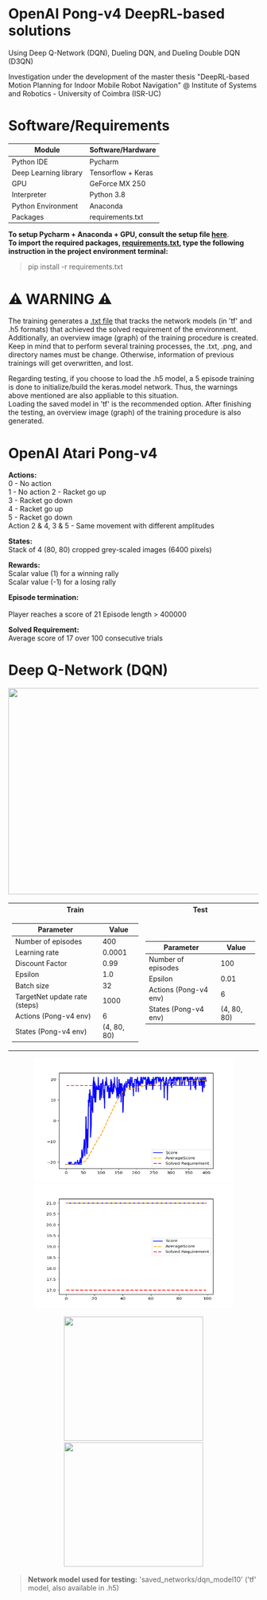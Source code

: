 # OpenAI Pong-v4 DeepRL-based solutions
Using Deep Q-Network (DQN), Dueling DQN, and Dueling Double DQN (D3QN)  

Investigation under the development of the master thesis "DeepRL-based Motion Planning for Indoor Mobile Robot Navigation" @ Institute of Systems and Robotics - University of Coimbra (ISR-UC) 

# Software/Requirements
Module | Software/Hardware
------------- | -------------
Python IDE | Pycharm
Deep Learning library | Tensorflow + Keras
GPU | GeForce MX 250
Interpreter | Python 3.8
Python Environment | Anaconda
Packages | requirements.txt

**To setup Pycharm + Anaconda + GPU, consult the setup file [here](setup.txt)**.  
**To import the required packages, [requirements.txt](DQN/requirements.txt), type the following instruction in the project environment terminal:**  
> pip install -r requirements.txt

# :warning: **WARNING** :warning:  
The training generates a [.txt file](DQN/saved_networks.txt) that tracks the network models (in 'tf' and .h5 formats) that achieved the solved requirement of the environment. Additionally, an overview image (graph) of the training procedure is created.   
Keep in mind that to perform several training processes, the .txt, .png, and directory names must be change. Otherwise, information of previous trainings will get overwritten, and lost.  

Regarding testing, if you choose to load the .h5 model, a 5 episode training is done to initialize/build the keras.model network. Thus, the warnings above mentioned are also appliable to this situation.   
Loading the saved model in 'tf' is the recommended option. After finishing the testing, an overview image (graph) of the training procedure is also generated.  

# OpenAI Atari Pong-v4
**Actions:**<br />
0 - No action  
1 - No action
2 - Racket go up  
3 - Racket go down  
4 - Racket go up    
5 - Racket go down  
Action 2 & 4, 3 & 5 - Same movement with different amplitudes

**States:**<br />
Stack of 4 (80, 80) cropped grey-scaled images (6400 pixels)  

**Rewards:**<br />
Scalar value (1) for a winning rally  
Scalar value (-1) for a losing rally  

**Episode termination:**<br />  
Player reaches a score of 21
Episode length > 400000  

**Solved Requirement:**<br />
Average score of 17 over 100 consecutive trials

# Deep Q-Network (DQN)
<p align="center">
  <img width="804" height="415" src="https://user-images.githubusercontent.com/79323290/109340337-cb6c5480-7860-11eb-9411-42b8e0d5941d.png">
</p>

<table>
<tr><th> Train </th><th> Test </th></tr>
<tr><td>

| Parameter | Value |
|--|--|
| Number of episodes | 400 |
| Learning rate  | 0.0001 |
| Discount Factor | 0.99 |
| Epsilon | 1.0 |
| Batch size | 32 |
| TargetNet update rate (steps) | 1000 |
| Actions (Pong-v4 env) | 6 |
| States (Pong-v4 env) | (4, 80, 80) |

</td><td>

| Parameter | Value |
|--|--|
| Number of episodes | 100 |
| Epsilon | 0.01 |
| Actions (Pong-v4 env) | 6 |
| States (Pong-v4 env) | (4, 80, 80) |

</td></tr> </table>

<p align="center">
  <img src="DQN/Pong_Train.png" width="400" height="250" />
  <img src="DQN/Pong_Test.png" width="400" height="250"/>
</p>

<p align="center">
  <img src="https://user-images.githubusercontent.com/79323290/109825725-ffb18d80-7c31-11eb-90c9-c8572c5324dd.gif" width="280" height="250" />
  <img src="https://user-images.githubusercontent.com/79323290/109825719-ff18f700-7c31-11eb-846b-534b43cc69a7.gif" width="280" height="250"/>
</p>

> **Network model used for testing:** 'saved_networks/dqn_model10' ('tf' model, also available in .h5)  
